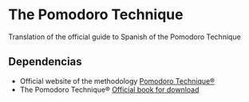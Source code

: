 The Pomodoro Technique
======================

Translation of the official guide to Spanish of the Pomodoro Technique

## Dependencias
* Official website of the methodology [Pomodoro Technique®](http://www.pomodorotechnique.com/) 
* The Pomodoro Technique® [Official book for download](http://www.pomodorotechnique.com/resources/ThePomodoroTechnique_v1-3.pdf)

